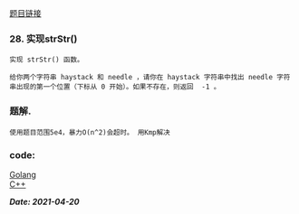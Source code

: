 [题目链接](https://leetcode-cn.com/problems/implement-strstr/)
    
### 28. 实现strStr()
    实现 strStr() 函数。
    
    给你两个字符串 haystack 和 needle ，请你在 haystack 字符串中找出 needle 字符串出现的第一个位置（下标从 0 开始）。如果不存在，则返回  -1 。

### 题解.
    使用题目范围5e4，暴力O(n^2)会超时。 用Kmp解决

### code:
[Golang](https://github.com/Archangel59/LeetCode/blob/main/28/28.go)  
[C++](https://github.com/Archangel59/LeetCode/blob/main/28/28.cpp)  

***Date: 2021-04-20***